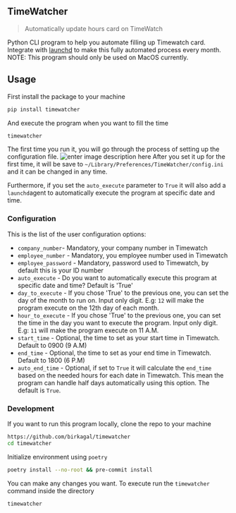 
## TimeWatcher

> Automatically update hours card on TimeWatch

Python CLI program to help you automate filling up Timewatch card.
Integrate with [launchd](https://support.apple.com/en-il/guide/terminal/apdc6c1077b-5d5d-4d35-9c19-60f2397b2369/mac) to make this fully automated process every month.
NOTE: This program should only be used on MacOS currently.

## Usage

First install the package to your machine
```bash
pip install timewatcher
```
And execute the program when you want to fill the time
```bash
timewatcher
```
The first time you run it, you will go through the process of setting up the configuration file.
![enter image description here](https://i.ibb.co/wLdF0Tb/Screenshot-2024-02-11-at-0-51-33.png)
After you set it up for the first time, it will be save to `~/Library/Preferences/TimeWatcher/config.ini` and it can be changed in any time.


Furthermore, if you set the `auto_execute` parameter to `True` it will also add a `launchd`agent to automatically execute the program at specific date and time.

### Configuration

This is the list of the user configuration options:
- `company_number`- Mandatory, your company number in Timewatch
- `employee_number` - Mandatory, you employee number used in Timewatch
- `employee_password` - Mandatory, password used to Timewatch, by default this is your ID number
- `auto_execute` - Do you want to automatically execute this program at specific date and time? Default is 'True'
- `day_to_execute` - If you chose 'True' to the previous one, you can set the day of the month to run on. Input only digit. E.g: `12` will make the program execute on the 12th day of each month.
- `hour_to_execute` - If you chose 'True' to the previous one, you can set the time in the day you want to execute the program. Input only digit. E.g: `11` will make the program execute on 11 A.M.
- `start_time` - Optional, the time to set as your start time in Timewatch. Default to 0900 (9 A.M)
- `end_time` - Optional, the time to set as your end time in Timewatch. Default to 1800 (6 P.M)
- `auto_end_time` - Optional, if set to `True` it will calculate the `end_time` based on the needed hours for each date in Timewatch. This mean the program can handle half days automatically using this option. The default is `True`.

### Development

If you want to run this program locally, clone the repo to your machine
```bash
https://github.com/birkagal/timewatcher
cd timewatcher
```
Initialize environment using `poetry`
```bash
poetry install --no-root && pre-commit install
```
You can make any changes you want.
To execute run the `timewatcher` command inside the directory
```bash
timewatcher
```
